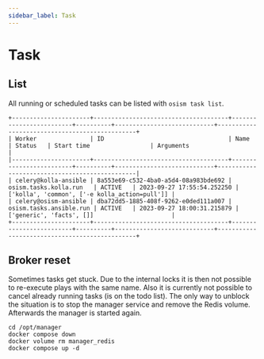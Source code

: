 ```yaml
---
sidebar_label: Task
---
```


# Task

## List

All running or scheduled tasks can be listed with `osism task list`.

```
+----------------------+--------------------------------------+-------------------------+----------+----------------------------+-----------------------------------------------+
| Worker               | ID                                   | Name                    | Status   | Start time                 | Arguments                                     |
|----------------------+--------------------------------------+-------------------------+----------+----------------------------+-----------------------------------------------|
| celery@kolla-ansible | 8a553e69-c532-4ba0-a5d4-08a983bde692 | osism.tasks.kolla.run   | ACTIVE   | 2023-09-27 17:55:54.252250 | ['kolla', 'common', ['-e kolla_action=pull']] |
| celery@osism-ansible | dba72dd5-1885-408f-9262-e0ded111a007 | osism.tasks.ansible.run | ACTIVE   | 2023-09-27 18:00:31.215879 | ['generic', 'facts', []]                      |
+----------------------+--------------------------------------+-------------------------+----------+----------------------------+-----------------------------------------------+
```

## Broker reset

Sometimes tasks get stuck. Due to the internal locks it is then not possible to re-execute
plays with the same name. Also it is currently not possible to cancel already running tasks
(is on the todo list). The only way to unblock the situation is to stop the manager service
and remove the Redis volume. Afterwards the manager is started again.

```
cd /opt/manager
docker compose down
docker volume rm manager_redis
docker compose up -d
```
